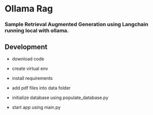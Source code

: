 # Ollama Rag
### Sample Retrieval Augmented Generation using Langchain running local with ollama.

## Development
- download code
- create virtual env
- install requirements

- add pdf files into data folder

- initialize database using populate_database.py

- start app using main.py